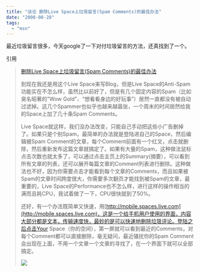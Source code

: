 ```yaml
---
title: "谈论 删除Live Space上垃圾留言(Spam Comments)的最佳办法"
date: "2008-08-28"
tags: 
  - "msn"
---
```


最近垃圾留言很多，今天google了一下对付垃圾留言的方法，还真找到了一个。  

引用

> [删除Live Space上垃圾留言(Spam Comments)的最佳办法](http://morganchengmo.spaces.live.com/blog/cns!9950CE918939932E!3061.entry)  
> 
> 到现在我还是用这个Live Space来写Blog，但是Live Space的Anti-Spam功能实在不怎么样，虽然比以前好了，但是有几个固定内容的Spam（比如臭名昭著的"Wow Gold"、“想看看身边的好玩事”）居然一直都没有被自动过滤掉。这几个Spammer也似乎也越来越嚣张，一个周末的时间居然给我的Space上加了几十条Spam Comments。
> 
> Live Space就这样，我们没办法改变，只能自己手动把这些小广告删掉了。如果只是个别Spam，最简单的办法就是登陆进自己的Space，然后编辑被Spam Comment的文章，每个Comment前面有一个红叉，点击就删除，然后重新发布这篇文章就搞定了。如果有大量的Spam，这种做法鼠标点击次数也就太多了，可以通过点击主页上的Summary(摘要），可以看到所有文章的列表，还可以展开每篇文章的Comment列表进行删除。这种做法也不好，因为你需要点击才能看到每个文章的Comments，而且如果被Spam的文章时间跨度很大，你需要多次翻页才能找到被Spam的文章，最重要的，Live Space的Performance也不怎么样，进行这样的操作相当的满而且耗CPU，我试着做了一下，CPU很快就到了50%。
> 
> 还好，有一个办法既简单又快速，用[http://mobile.spaces.live.com](http://mobile.spaces.live.com)，这是一个给手机用户使用的界面，内容大部分都是文本，传输速度快，最妙的是可以快速地删除垃圾评论。登陆之后点击Your Space（你的空间），第一屏就可以看到最近的Comments，对每个Comment都可以直接删除，毫无疑问，最近骚扰你的Spam Comment会出现在上面，不用一个文章一个文章的寻找了，在一个界面下就可以全部搞定。
> 
> [![](http://byfiles.storage.msn.com/y1pSqA6uyZos3eUytye7od0UDJZsT3Uczkv8OwLPtRGoaI70IzK6AoodS8zZ6Nz1HuF)](http://byfiles.storage.msn.com/y1pW71-vOwXkMYsx_-bT7QGQ8POlaP2JsENypmYCYqn0nhhJx_wqjF_HDI9iDCM2lKI)

